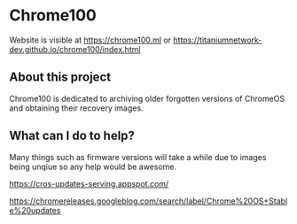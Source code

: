 # Chrome100

Website is visible at https://chrome100.ml or https://titaniumnetwork-dev.github.io/chrome100/index.html

## About this project

Chrome100 is dedicated to archiving older forgotten versions of ChromeOS and obtaining their recovery images.

## What can I do to help?

Many things such as firmware versions will take a while due to images being unqiue so any help would be awesome.

https://cros-updates-serving.appspot.com/

https://chromereleases.googleblog.com/search/label/Chrome%20OS+Stable%20updates
